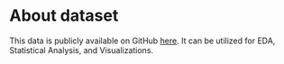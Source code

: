 # About dataset
This data is publicly available on GitHub [here](https://github.com/nailson/ifood-data-business-analyst-test). It can be utilized for EDA, Statistical Analysis, and Visualizations.
